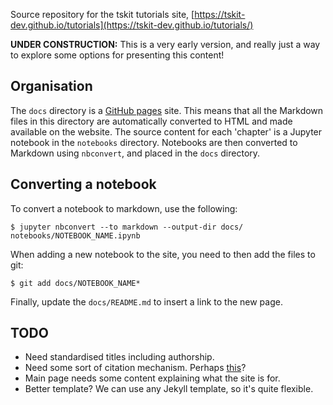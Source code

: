 
Source repository for the tskit tutorials site, 
[https://tskit-dev.github.io/tutorials](https://tskit-dev.github.io/tutorials/)

**UNDER CONSTRUCTION:** This is a very early version, and really just a way to 
explore some options for presenting this content!

## Organisation

The ``docs`` directory is a [GitHub pages](https://pages.github.com/) site. This 
means that all the Markdown files in this directory are automatically converted to 
HTML and made available on the website.
The source content for each 'chapter' is a Jupyter notebook in the ``notebooks``
directory. Notebooks are then converted to Markdown using ``nbconvert``, and placed 
in the ``docs`` directory.

## Converting a notebook

To convert a notebook to markdown, use the following:

```shell
$ jupyter nbconvert --to markdown --output-dir docs/ notebooks/NOTEBOOK_NAME.ipynb
```

When adding a new notebook to the site, you need to then add the files to 
git:

```shell
$ git add docs/NOTEBOOK_NAME*
```

Finally, update the ``docs/README.md`` to insert a link to the new page.

## TODO

- Need standardised titles including authorship. 
- Need some sort of citation mechanism. Perhaps [this](https://github.com/takluyver/cite2c)?
- Main page needs some content explaining what the site is for.
- Better template? We can use any Jekyll template, so it's quite flexible.

